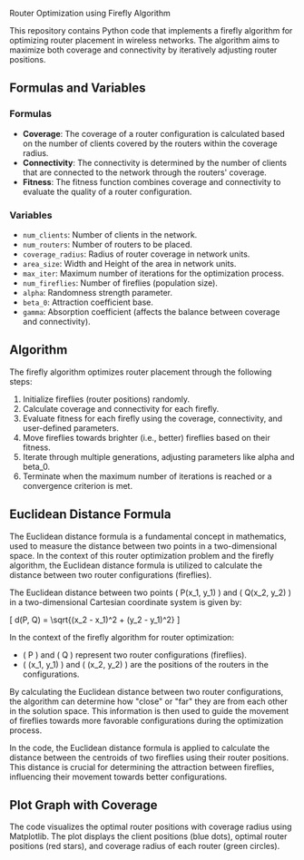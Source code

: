 Router Optimization using Firefly Algorithm

This repository contains Python code that implements a firefly algorithm for optimizing router placement in wireless networks. The algorithm aims to maximize both coverage and connectivity by iteratively adjusting router positions.

## Formulas and Variables

### Formulas

- **Coverage**: The coverage of a router configuration is calculated based on the number of clients covered by the routers within the coverage radius.
- **Connectivity**: The connectivity is determined by the number of clients that are connected to the network through the routers' coverage.
- **Fitness**: The fitness function combines coverage and connectivity to evaluate the quality of a router configuration.

### Variables

- `num_clients`: Number of clients in the network.
- `num_routers`: Number of routers to be placed.
- `coverage_radius`: Radius of router coverage in network units.
- `area_size`: Width and Height of the area in network units.
- `max_iter`: Maximum number of iterations for the optimization process.
- `num_fireflies`: Number of fireflies (population size).
- `alpha`: Randomness strength parameter.
- `beta_0`: Attraction coefficient base.
- `gamma`: Absorption coefficient (affects the balance between coverage and connectivity).

## Algorithm

The firefly algorithm optimizes router placement through the following steps:

1. Initialize fireflies (router positions) randomly.
2. Calculate coverage and connectivity for each firefly.
3. Evaluate fitness for each firefly using the coverage, connectivity, and user-defined parameters.
4. Move fireflies towards brighter (i.e., better) fireflies based on their fitness.
5. Iterate through multiple generations, adjusting parameters like alpha and beta_0.
6. Terminate when the maximum number of iterations is reached or a convergence criterion is met.

## Euclidean Distance Formula

The Euclidean distance formula is a fundamental concept in mathematics, used to measure the distance between two points in a two-dimensional space. In the context of this router optimization problem and the firefly algorithm, the Euclidean distance formula is utilized to calculate the distance between two router configurations (fireflies).

The Euclidean distance between two points \( P(x_1, y_1) \) and \( Q(x_2, y_2) \) in a two-dimensional Cartesian coordinate system is given by:

\[ d(P, Q) = \sqrt{(x_2 - x_1)^2 + (y_2 - y_1)^2} \]

In the context of the firefly algorithm for router optimization:

- \( P \) and \( Q \) represent two router configurations (fireflies).
- \( (x_1, y_1) \) and \( (x_2, y_2) \) are the positions of the routers in the configurations.

By calculating the Euclidean distance between two router configurations, the algorithm can determine how "close" or "far" they are from each other in the solution space. This information is then used to guide the movement of fireflies towards more favorable configurations during the optimization process.

In the code, the Euclidean distance formula is applied to calculate the distance between the centroids of two fireflies using their router positions. This distance is crucial for determining the attraction between fireflies, influencing their movement towards better configurations.


## Plot Graph with Coverage

The code visualizes the optimal router positions with coverage radius using Matplotlib. The plot displays the client positions (blue dots), optimal router positions (red stars), and coverage radius of each router (green circles).

